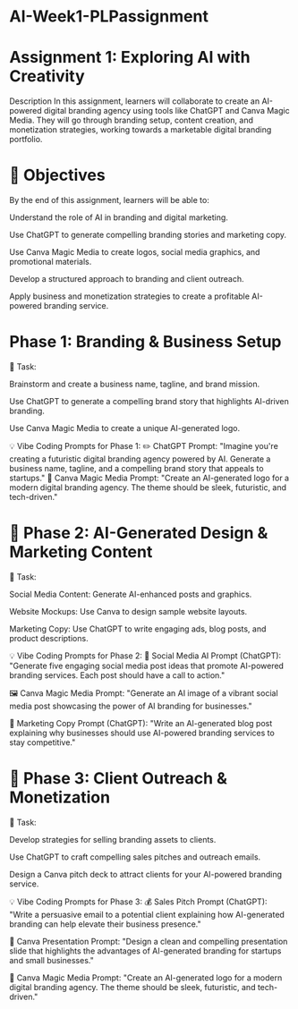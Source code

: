 # AI-Week1-PLPassignment
# Assignment 1: Exploring AI with Creativity
Description
In this assignment, learners will collaborate to create an AI-powered digital branding agency using tools like ChatGPT and Canva Magic Media. They will go through branding setup, content creation, and monetization strategies, working towards a marketable digital branding portfolio.


# 📌 Objectives

By the end of this assignment, learners will be able to:

Understand the role of AI in branding and digital marketing.

Use ChatGPT to generate compelling branding stories and marketing copy.

Use Canva Magic Media to create logos, social media graphics, and promotional materials.

Develop a structured approach to branding and client outreach.

Apply business and monetization strategies to create a profitable AI-powered branding service.
 # Phase 1: Branding & Business Setup

📌 Task:

Brainstorm and create a business name, tagline, and brand mission.

Use ChatGPT to generate a compelling brand story that highlights AI-driven branding.

Use Canva Magic Media to create a unique AI-generated logo.

💡 Vibe Coding Prompts for Phase 1: ✏️ ChatGPT Prompt: "Imagine you're creating a futuristic digital branding agency powered by AI. Generate a business name, tagline, and a compelling brand story that appeals to startups."
🎨 Canva Magic Media Prompt: "Create an AI-generated logo for a modern digital branding agency. The theme should be sleek, futuristic, and tech-driven."

 # 🔹 Phase 2: AI-Generated Design & Marketing Content

📌 Task:

Social Media Content: Generate AI-enhanced posts and graphics.

Website Mockups: Use Canva to design sample website layouts.

Marketing Copy: Use ChatGPT to write engaging ads, blog posts, and product descriptions.

💡 Vibe Coding Prompts for Phase 2: 📢 Social Media AI Prompt (ChatGPT): "Generate five engaging social media post ideas that promote AI-powered branding services. Each post should have a call to action."

🖼️ Canva Magic Media Prompt: "Generate an AI image of a vibrant social media post showcasing the power of AI branding for businesses."

📑 Marketing Copy Prompt (ChatGPT): "Write an AI-generated blog post explaining why businesses should use AI-powered branding services to stay competitive."

# 🔹 Phase 3: Client Outreach & Monetization

📌 Task:

Develop strategies for selling branding assets to clients.

Use ChatGPT to craft compelling sales pitches and outreach emails.

Design a Canva pitch deck to attract clients for your AI-powered branding service.

💡 Vibe Coding Prompts for Phase 3: 💰 Sales Pitch Prompt (ChatGPT): "Write a persuasive email to a potential client explaining how AI-generated branding can help elevate their business presence."

🤝 Canva Presentation Prompt: "Design a clean and compelling presentation slide that highlights the advantages of AI-generated branding for startups and small businesses."

🎨 Canva Magic Media Prompt: "Create an AI-generated logo for a modern digital branding agency. The theme should be sleek, futuristic, and tech-driven." 
